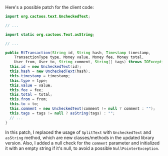 Here's a possible patch for the client code:
```java
import org.cactoos.text.UncheckedText;

// ...

import static org.cactoos.Text.asString;

// ...

public RtTransaction(String id, String hash, Timestamp timestamp,
    TransactionType type, Money value, Money fee, Money total,
    User from, User to, String comment, String[] tags) throws IOException {
  this.id = new UncheckedText(id);
  this.hash = new UncheckedText(hash);
  this.timestamp = timestamp;
  this.type = type;
  this.value = value;
  this.fee = fee;
  this.total = total;
  this.from = from;
  this.to = to;
  this.comment = new UncheckedText(comment != null ? comment : "");
  this.tags = tags != null ? asString(tags) : "";
  // ...
}
```
In this patch, I replaced the usage of `SplitText` with `UncheckedText` and `asString` method, which are new classes/methods in the updated library version. Also, I added a null check for the `comment` parameter and initialized it with an empty string if it's null, to avoid a possible `NullPointerException`.
